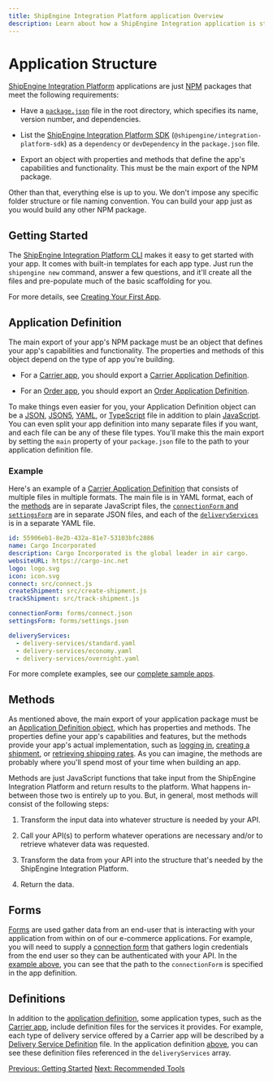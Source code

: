 ```yaml
---
title: ShipEngine Integration Platform application Overview
description: Learn about how a ShipEngine Integration application is structured.
---
```


Application Structure
==================
[ShipEngine Integration Platform](./index.md) applications are just [NPM](https://www.npmjs.com/) packages that meet the following requirements:

* Have a [`package.json`](https://docs.npmjs.com/creating-a-package-json-file) file in the root directory, which specifies its name, version number, and dependencies.

* List the [ShipEngine Integration Platform SDK](https://www.npmjs.com/package/@shipengine/integration-platform-sdk) (`@shipengine/integration-platform-sdk`) as a `dependency` or `devDependency` in the `package.json` file.

* Export an object with properties and methods that define the app's capabilities and functionality. This must be the main export of the NPM package.

Other than that, everything else is up to you. We don't impose any specific folder structure or file naming convention. You can build your app just as you would build any other NPM package.



Getting Started
---------------------
The [ShipEngine Integration Platform CLI](cli.md) makes it easy to get started with your app. It comes with built-in templates for each app type.
Just run the `shipengine new` command, answer a few questions, and it'll create all the files and pre-populate much of the basic scaffolding for you.

For more details, see [Creating Your First App](create-first-app.md).



Application Definition
---------------------
The main export of your app's NPM package must be an object that defines your app's capabilities and functionality.  The properties and methods of this object depend on the type of app you're building.

- For a [Carrier app](carrier-app/index.md), you should export a [Carrier Application Definition](reference/carrier.md).

- For an [Order app](order-app/index.md), you should export an [Order Application Definition](reference/order.md).

To make things even easier for you, your Application Definition object can be a [JSON](https://www.w3schools.com/js/js_json_intro.asp), [JSON5](https://json5.org/), [YAML](https://en.wikipedia.org/wiki/YAML), or [TypeScript](https://www.typescriptlang.org/) file in addition
to plain [JavaScript](https://developer.mozilla.org/en-US/docs/Web/JavaScript). You can even split your app definition into many separate files if you want, and each file can be any of these file types.
You'll make this the main export by setting the `main` property of your `package.json` file to the path to your application definition file.


### Example
Here's an example of a [Carrier Application Definition](reference/carrier.md) that consists of multiple files in multiple formats.  The main file is in YAML format,
each of the [methods](#methods) are in separate JavaScript files, the [`connectionForm` and `settingsForm`](#forms) are in separate JSON files, and each of the [`deliveryServices`](#definitions) is in a separate YAML file.

```yaml
id: 55906eb1-8e2b-432a-81e7-53103bfc2886
name: Cargo Incorporated
description: Cargo Incorporated is the global leader in air cargo.
websiteURL: https://cargo-inc.net
logo: logo.svg
icon: icon.svg
connect: src/connect.js
createShipment: src/create-shipment.js
trackShipment: src/track-shipment.js

connectionForm: forms/connect.json
settingsForm: forms/settings.json

deliveryServices:
  - delivery-services/standard.yaml
  - delivery-services/economy.yaml
  - delivery-services/overnight.yaml
```

For more complete examples, see our [complete sample apps](https://github.com/ShipEngine/shipengine-integration-platform-sample-apps).

Methods
---------------------
As mentioned above, the main export of your application package must be an [Application Definition object](#application-definition), which has properties and methods.  The properties define your app's capabilities and features, but the methods provide your app's actual implementation, such as [logging in](reference/methods/connect.md), [creating a shipment](reference/methods/create-shipment.md), or [retrieving shipping rates](reference/methods/rate-shipment.md).
As you can imagine, the methods are probably where you'll spend most of your time when building an app.

Methods are just JavaScript functions that take input from the ShipEngine Integration Platform and return results to the platform.  What happens in-between those two is entirely up to you.  But, in general, most methods will consist of the following steps:

1) Transform the input data into whatever structure is needed by your API.

2) Call your API(s) to perform whatever operations are necessary and/or to retrieve whatever data was requested.

3) Transform the data from your API into the structure that's needed by the ShipEngine Integration Platform.

4) Return the data.

Forms
---------------------
[Forms](./reference/forms.md) are used gather data from an end-user that is interacting with your application from within on of our e-commerce applications.
For example, you will need to supply a [connection form](./reference/forms.md#connection-form-examples) that gathers login credentials
from the end user so they can be authenticated with your API. In the [example above](#example), you can see that the
path to the `connectionForm` is specified in the app definition.

Definitions
-------------------------
In addition to the [application definition](#application-definition), some application types, such as the [Carrier app](carrier-app/index.md), include definition files for the services it provides. For example, each type of delivery service
offered by a Carrier app will be described by a [Delivery Service Definition](./reference/delivery-service.md) file. In the application definition
[above](#example), you can see these definition files referenced in the `deliveryServices` array.

<div class="previous-next-nav">
  <a class="button button-small button-secondary" href="getting-started.md">Previous: Getting Started</a>
  <a class="button button-small button-secondary" href="./tools/index.md">Next: Recommended Tools</a>

  <!-- <a class="button button-small button-secondary" href="./app-types/index.md">Next: App Types</a> -->
</div>
